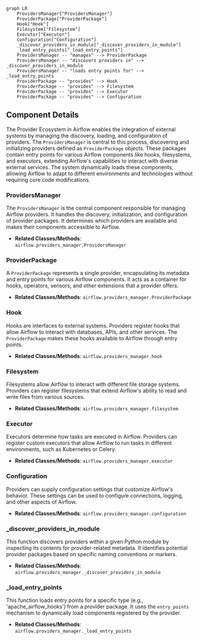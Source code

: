 ```mermaid
graph LR
    ProvidersManager["ProvidersManager"]
    ProviderPackage["ProviderPackage"]
    Hook["Hook"]
    Filesystem["Filesystem"]
    Executor["Executor"]
    Configuration["Configuration"]
    _discover_providers_in_module["_discover_providers_in_module"]
    _load_entry_points["_load_entry_points"]
    ProvidersManager -- "manages" --> ProviderPackage
    ProvidersManager -- "discovers providers in" --> _discover_providers_in_module
    ProvidersManager -- "loads entry points for" --> _load_entry_points
    ProviderPackage -- "provides" --> Hook
    ProviderPackage -- "provides" --> Filesystem
    ProviderPackage -- "provides" --> Executor
    ProviderPackage -- "provides" --> Configuration
```

## Component Details

The Provider Ecosystem in Airflow enables the integration of external systems by managing the discovery, loading, and configuration of providers. The `ProvidersManager` is central to this process, discovering and initializing providers defined as `ProviderPackage` objects. These packages contain entry points for various Airflow components like hooks, filesystems, and executors, extending Airflow's capabilities to interact with diverse external services. The system dynamically loads these components, allowing Airflow to adapt to different environments and technologies without requiring core code modifications.

### ProvidersManager
The `ProvidersManager` is the central component responsible for managing Airflow providers. It handles the discovery, initialization, and configuration of provider packages. It determines which providers are available and makes their components accessible to Airflow.
- **Related Classes/Methods**: `airflow.providers_manager.ProvidersManager`

### ProviderPackage
A `ProviderPackage` represents a single provider, encapsulating its metadata and entry points for various Airflow components. It acts as a container for hooks, operators, sensors, and other extensions that a provider offers.
- **Related Classes/Methods**: `airflow.providers_manager.ProviderPackage`

### Hook
Hooks are interfaces to external systems. Providers register hooks that allow Airflow to interact with databases, APIs, and other services. The `ProviderPackage` makes these hooks available to Airflow through entry points.
- **Related Classes/Methods**: `airflow.providers_manager.hook`

### Filesystem
Filesystems allow Airflow to interact with different file storage systems. Providers can register filesystems that extend Airflow's ability to read and write files from various sources.
- **Related Classes/Methods**: `airflow.providers_manager.filesystem`

### Executor
Executors determine how tasks are executed in Airflow. Providers can register custom executors that allow Airflow to run tasks in different environments, such as Kubernetes or Celery.
- **Related Classes/Methods**: `airflow.providers_manager.executor`

### Configuration
Providers can supply configuration settings that customize Airflow's behavior. These settings can be used to configure connections, logging, and other aspects of Airflow.
- **Related Classes/Methods**: `airflow.providers_manager.configuration`

### _discover_providers_in_module
This function discovers providers within a given Python module by inspecting its contents for provider-related metadata. It identifies potential provider packages based on specific naming conventions or markers.
- **Related Classes/Methods**: `airflow.providers_manager._discover_providers_in_module`

### _load_entry_points
This function loads entry points for a specific type (e.g., 'apache_airflow_hooks') from a provider package. It uses the `entry_points` mechanism to dynamically load components registered by the provider.
- **Related Classes/Methods**: `airflow.providers_manager._load_entry_points`
